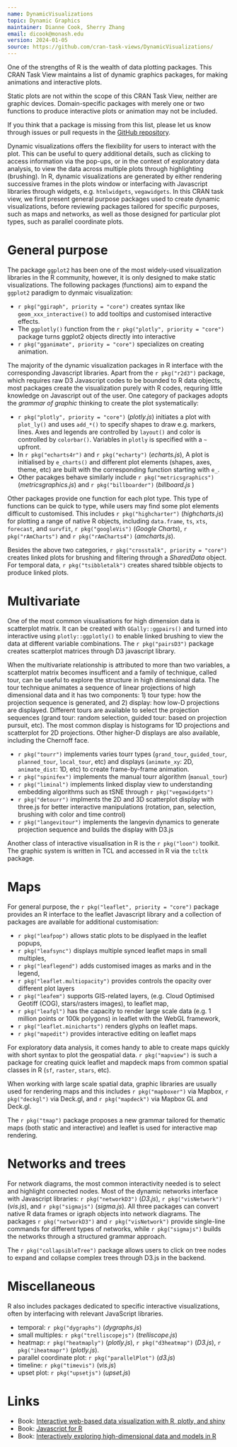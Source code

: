 ```yaml
---
name: DynamicVisualizations
topic: Dynamic Graphics
maintainer: Dianne Cook, Sherry Zhang
email: dicook@monash.edu
version: 2024-01-05
source: https://github.com/cran-task-views/DynamicVisualizations/
---
```


One of the strengths of R is the wealth of data plotting packages. This CRAN Task View maintains a list of dynamic graphics packages, for making animations and interactive plots.

Static plots are not within the scope of this CRAN Task View, neither are graphic devices. Domain-specific packages with merely one or two functions to produce interactive plots or animation may not be included. 

If you think that a package is missing from this list, please let us know through issues or pull requests in the [GitHub repository](https://github.com/cran-task-views/DynamicVisualizations).

Dynamic visualizations offers the flexibility for users to interact with the plot. This can be useful to query additional details, such as clicking to access information via the pop-ups, or in the context of exploratory data analysis, to view the data across multiple plots through highlighting (brushing). In R, dynamic visualizations are generated by either rendering successive frames in the plots window or interfacing with Javascript libraries through widgets, e.g. `htmlwidgets`, `vegawidgets`. In this CRAN task view, we first present general purpose packages used to create dynamic visualizations, before reviewing packages tailored for specific purposes, such as maps and networks, as well as those designed for particular plot types, such as parallel coordinate plots.


# General purpose

The package `ggplot2` has been one of the most widely-used visualization libraries in the R community, however, it is only designed to make static visualizations. The following packages (functions) aim to expand the `ggplot2` paradigm to dynmaic visualization: 

  - `r pkg("ggiraph", priority = "core")` creates syntax like `geom_xxx_interactive()` to add tooltips and customised interactive effects. 
  - The `ggplotly()`  function from the `r pkg("plotly", priority = "core")` package turns ggplot2 objects directly into interactive
  - `r pkg("gganimate", priority = "core")` specializes on creating animation. 

The majority of the dynamic visualization packages in R interface with the corresponding Javascript libraries. Apart from the `r pkg("r2d3")` package, which requires raw D3 Javascript codes to be bounded to R data objects, most packages create the visualization purely with R codes, requring little knowledge on Javascript out of the user. One category of packages adopts the *grammar of graphic* thinking to create the plot systematically:

  - `r pkg("plotly", priority = "core")` (*plotly.js*) initiates a plot with `plot_ly()` and uses `add_*()` to specify shapes to draw e.g. markers, lines. Axes and legends are controlled by `layout()` and color is controlled by `colorbar()`. Variables in `plotly` is specified with a `~` upfront.
  - In `r pkg("echarts4r")` and `r pkg("echarty")` (*echarts.js*), A plot is initialised by `e_charts()` and different plot elements (shapes, axes, theme, etc) are built with the corresponding function starting with `e_`.
  - Other pacakges behave similarly include `r pkg("metricsgraphics")` (*metricsgraphics.js*) and `r pkg("billboarder")` (*billboard.js* )
  
Other packages provide one function for each plot type. This type of functions can be quick to type, while users may find some plot elements difficult to customised. This includes `r pkg("highcharter")` (*highcharts.js*) for plotting a range of native R objects, including `data.frame`, `ts`, `xts`, `forecast`, and `survfit`, `r pkg("googleVis")` (*Google Charts*), `r pkg("rAmCharts")` and `r pkg("rAmCharts4")` (*amcharts.js*).

Besides the above two categories, `r pkg("crosstalk", priority = "core")` creates linked plots for brushing and filtering through a *SharedData* object. For temporal data, `r pkg("tsibbletalk")` creates shared tsibble objects to produce linked plots.


# Multivariate

One of the most common visualisations for high dimension data is scatterplot matrix. It can be created with `GGally::ggpairs()` and turned into interactive using `plotly::ggplotly()` to enable linked brushing to view the data at different variable combinations. The `r pkg("pairsD3")` package creates scatterplot matrices through D3 javascript library. 

When the multivariate relationship is attributed to more than two variables, a scatterplot matrix becomes insufficent and a family of technique, called tour, can be useful to explore the structure in high dimensional data. The tour technique animates a sequence of linear projections of high dimensional data and it has two components: 1) tour type: how the projection sequence is generated, and 2) display: how low-D projections are displayed. Different tours are available to select the projection sequences (grand tour: random selection, guided tour: based on projection pursuit, etc). The most common display is histograms for 1D projections and scatterplot for 2D projections. Other higher-D displays are also available, including the Chernoff face. 

- `r pkg("tourr")` implements varies tourr types (`grand_tour`, `guided_tour`, `planned_tour`, `local_tour`, etc) and displays (`animate_xy`: 2D, `animate_dist`: 1D, etc) to create frame-by-frame animation. 
- `r pkg("spinifex")` implements the manual tourr algorithm (`manual_tour`)
- `r pkg("liminal")` implements linked display view to understanding embedding algorithms such as tSNE through `r pkg("vegawidgets")`
- `r pkg("detourr")` implments the 2D and 3D scatterplot display with three.js for better interactive manipulations (rotation, pan, selection, brushing with color and time control)
- `r pkg("langevitour")` implements the langevin dynamics to generate projection sequence and builds the display with D3.js

Another class of interactive visualisation in R is the `r pkg("loon")` toolkit. The graphic system is written in TCL and accessed in R via the `tcltk` package. 

# Maps

For general purpose, the `r pkg("leaflet", priority = "core")` package provides an R interface to the leaflet Javascript library and a collection of packages are available for additional customisation:

  - `r pkg("leafpop")` allows static plots to be displyaed in the leaflet popups,
  - `r pkg("leafsync")` displays multiple synced leaflet maps in small multiples,
  - `r pkg("leaflegend")` adds customised images as marks and in the legend, 
  - `r pkg("leaflet.multiopacity")` provides controls the opacity over different plot layers
  - `r pkg("leafem")` supports GIS-related layers, (e.g. Cloud Optimised Geotiff (COG), stars/rasters images), to leaflet map,
  - `r pkg("leafgl")` has the capacity to render large scale data (e.g. 1 million points or 100k polygons) in leaflet with the WebGL framework,
  - `r pkg("leaflet.minicharts")` renders glyphs on leaflet maps.
  - `r pkg("mapedit")` provides interactive editing on leaflet maps

For exploratory data analysis, it comes handy to able to create maps quickly with short syntax to plot the geospatial data. `r pkg("mapview")` is such a package for creating quick leaflet and mapdeck maps from common spatial classes in R (`sf`, `raster`, `stars`, etc). 

When working with large scale spatial data, graphic libraries are usually used for rendering maps and this includes `r pkg("mapboxer")` via Mapbox, `r pkg("deckgl")` via Deck.gl, and `r pkg("mapdeck")` via Mapbox GL and Deck.gl.
  
The `r pkg("tmap")` package proposes a new grammar tailored for thematic maps (both static and interactive) and leaflet is used for interactive map rendering.

# Networks and trees

For network diagrams, the most common interactivity needed is to select and highlight connected nodes. Most of the dynamic networks interface with Javascript libraries:  `r pkg("networkD3")` (*D3.js*), `r pkg("visNetwork")` (*vis.js*), and `r pkg("sigmajs")` (*sigma.js*). All three packages can convert native R data frames or igraph objects into network diagrams. The packages `r pkg("networkD3")` and `r pkg("visNetwork")` provide single-line commands for different types of networks, while `r pkg("sigmajs")` builds the networks through a structured grammar approach.

The `r pkg("collapsibleTree")` package allows users to click on tree nodes to expand and collapse complex trees through D3.js in the backend.

# Miscellaneous

R also includes packages dedicated to specific interactive visualizations, often by interfacing with relevant JavaScript libraries.

  - temporal: `r pkg("dygraphs")` (*dygraphs.js*)
  - small multiples: `r pkg("trelliscopejs")` (*trelliscope.js*) 
  - heatmap: `r pkg("heatmaply")` (*plotly.js*), `r pkg("d3heatmap")` (*D3.js*), `r pkg("iheatmapr")` (*plotly.js*).
  - parallel coordinate plot: `r pkg("parallelPlot")` (*d3.js*)
  - timeline: `r pkg("timevis")` (*vis.js*) 
  - upset plot: `r pkg("upsetjs")` (*upset.js*)
  
# Links

- Book: [Interactive web-based data visualization with R, plotly, and shiny](https://plotly-r.com)
- Book: [Javascript for R](https://book.javascript-for-r.com/)
- Book: [Interactively exploring high-dimensional data and models in R](https://dicook.github.io/mulgar_book/)
